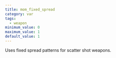 ```yaml
---
title: mom_fixed_spread
category: var
tags:
  - weapon
minimum_value: 0
maximum_value: 1
default_value: 1
---
```


Uses fixed spread patterns for scatter shot weapons.